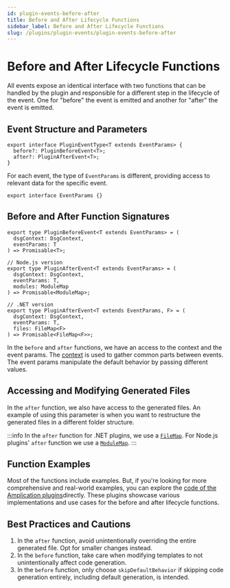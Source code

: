 ```yaml
---
id: plugin-events-before-after
title: Before and After Lifecycle Functions
sidebar_label: Before and After Lifecycle Functions
slug: /plugins/plugin-events/plugin-events-before-after
---
```


# Before and After Lifecycle Functions

All events expose an identical interface with two functions that can be handled by the plugin and responsible for a different step in the lifecycle of the event. One for "before" the event is emitted and another for "after" the event is emitted.

## Event Structure and Parameters

```tsx
export interface PluginEventType<T extends EventParams> {
  before?: PluginBeforeEvent<T>;
  after?: PluginAfterEvent<T>;
}
```

For each event, the type of `EventParams` is different, providing access to relevant data for the specific event.

```tsx
export interface EventParams {}
```

## Before and After Function Signatures

```tsx
export type PluginBeforeEvent<T extends EventParams> = (
  dsgContext: DsgContext,
  eventParams: T
) => Promisable<T>;

// Node.js version
export type PluginAfterEvent<T extends EventParams> = (
  dsgContext: DsgContext,
  eventParams: T,
  modules: ModuleMap
) => Promisable<ModuleMap>;

// .NET version
export type PluginAfterEvent<T extends EventParams, F> = (
  dsgContext: DsgContext,
  eventParams: T,
  files: FileMap<F>
) => Promisable<FileMap<F>>;
```

In the `before` and `after` functions, we have an access to the context and the event params.
The [context](docs\plugins\context.md) is used to gather common parts between events.
The event params manipulate the default behavior by passing different values.

## Accessing and Modifying Generated Files

In the `after` function, we also have access to the generated files. An example of using this parameter is when you want to restructure the generated files in a different folder structure.

:::info
In the `after` function for .NET plugins, we use a [`FileMap`](https://github.com/amplication/amplication/blob/master/libs/util/code-gen-types/src/files/file-map.ts). For Node.js plugins' `after` function we use a [`ModuleMap`](https://github.com/amplication/amplication/blob/master/libs/util/code-gen-types/src/code-gen-types.ts#L149).
:::

## Function Examples

Most of the functions include examples. But, if you're looking for more comprehensive and real-world examples, you can explore the [code of the Amplication plugins](https://github.com/amplication/plugins/tree/master/plugins)directly. These plugins showcase various implementations and use cases for the before and after lifecycle functions.

## Best Practices and Cautions

1. In the `after` function, avoid unintentionally overriding the entire generated file. Opt for smaller changes instead.
2. In the `before` function, take care when modifying templates to not unintentionally affect code generation.
3. In the `before` function, only choose `skipDefaultBehavior` if skipping code generation entirely, including default generation, is intended.
